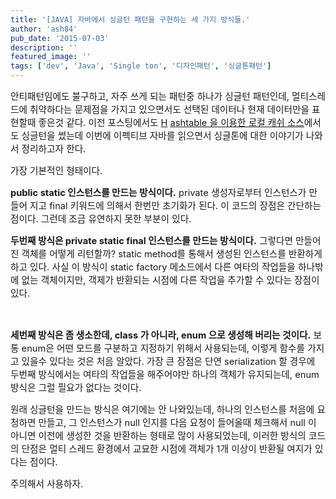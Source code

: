 ```yaml
---
title: '[JAVA] 자바에서 싱글턴 패턴을 구현하는 세 가지 방식들.'
author: 'ash84'
pub_date: '2015-07-03'
description: ''
featured_image: ''
tags: ['dev', 'Java', 'Single ton', '디자인패턴', '싱글톤패턴']
---
```



<span style="font-size: 11pt; ">안티패턴임에도 불구하고, 자주 쓰게 되는 패턴중 하나가 싱글턴 패턴인데, 멀티스레드에 취약하다는 문제점을 가지고 있으면서도 선택된 데이터나 현재 데이터만을 표현할때 좋은것 같다. 이전 포스팅에서도 [H](http://ash84.tistory.com/762) [ashtable 을 이용한 로컬 캐쉬 소스](http://ash84.tistory.com/762)에서도 싱글턴을 썼는데 이번에 이펙티브 자바를 읽으면서 싱글톤에 대한 이야기가 나와서 정리하고자 한다. </span>

<span style="font-size: 11pt; ">가장 기본적인 형태이다. </span>

<script src="https://gist.github.com/3918482.js"></script>

<span style="font-size: 11pt; ">**public static 인스턴스를 만드는 방식이다.** private 생성자로부터 인스턴스가 만들어 지고 final 키워드에 의해서 한번만 초기화가 된다. 이 코드의 장점은 간단하는 점이다. 그런데 조금 유연하지 못한 부분이 있다. </span>

<span style="font-size: 11pt; ">**두번째 방식은 private static final 인스턴스를 만드는 방식이다.** 그렇다면 만들어진 객체를 어떻게 리턴할까? static method를 통해서 생성된 인스턴스를 반환하게 하고 있다. 사실 이 방식이 static factory 메소드에서 다른 여타의 작업들을 하나밖에 없는 객체이지만, 객제가 반환되는 시점에 다른 작업을 추가할 수 있다는 장점이 있다.</span>

<span style="font-size: 11pt; "> </span>

<script src="https://gist.github.com/3918471.js"></script>

<span style="font-size: 11pt; ">**세번째 방식은 좀 생소한데, class 가 아니라, enum 으로 생성해 버리는 것이다.** 보통 enum은 어떤 모드를 구분하고 지정하기 위해서 사용되는데, 이렇게 함수를 가지고 있을수 있다는 것은 처음 알았다. 가장 큰 장점은 단연 serialization 할 경우에 두번째 방식에서는 여타의 작업들을 해주어야만 하나의 객체가 유지되는데, enum 방식은 그럴 필요가 없다는 것이다. </span>

<script src="https://gist.github.com/3918487.js"></script>

<span style="font-size: 11pt; ">원래 싱글턴을 만드는 방식은 여기에는 안 나와있는데, 하나의 인스턴스를 처음에 요청하면 만들고, 그 인스턴스가 null 인지를 다음 요청이 들어올때 체크해서 null 이 아니면 이전에 생성한 것을 반환하는 형태로 많이 사용되었는데, 이러한 방식의 코드의 단점은 멀티 스레드 환경에서 교묘한 시점에 객체가 1개 이상이 반환될 여지가 있다는 점이다. </span>

<span style="font-size: 11pt; ">주의해서 사용하자. </span>



